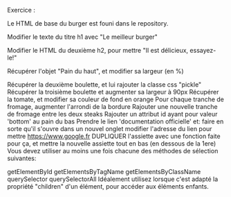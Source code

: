 Exercice :

Le HTML de base du burger est founi dans le repository.

Modifier le texte du titre h1 avec "Le meilleur burger"

Modifier le HTML du deuxième h2, pour mettre "Il est délicieux, essayez-le!"

Récupérer l'objet "Pain du haut", et modifier sa largeur (en %)

Récupérer la deuxième boulette, et lui rajouter la classe css "pickle"
Récupérer la troisième boulette et augmenter sa largeur à 90px
Récupérer la tomate, et modifier sa couleur de fond en orange
Pour chaque tranche de fromage, augmenter l'arrondi de la bordure
Rajouter une nouvelle tranche de fromage entre les deux steaks
Rajouter un attribut id ayant pour valeur 'bottom' au pain du bas
Prendre le lien 'documentation officielle' et:
faire en sorte qu'il s'ouvre dans un nouvel onglet
modifier l'adresse du lien pour mettre https://www.google.fr
DUPLIQUER l'assiette avec une fonction faite pour ça, et mettre la nouvelle assiette tout en bas (en dessous de la 1ere)
Vous devez utiliser au moins une fois chacune des méthodes de sélection suivantes:

getElementById
getElementsByTagName
getElementsByClassName
querySelector
querySelectorAll
Idéalement utilisez lorsque c'est adapté la propriété "children" d'un élément, pour accéder aux éléments enfants.
